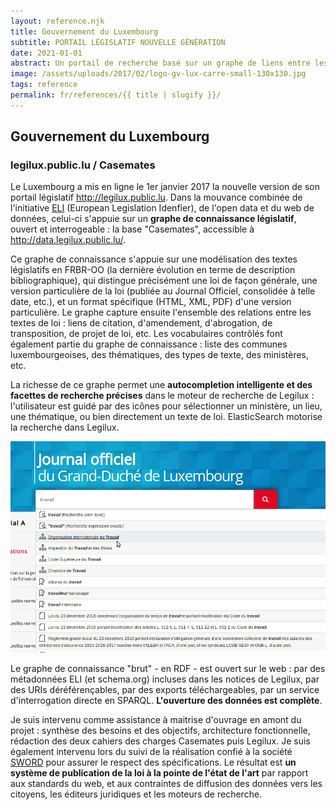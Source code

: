 ```yaml
---
layout: reference.njk
title: Gouvernement du Luxembourg
subtitle: PORTAIL LÉGISLATIF NOUVELLE GÉNÉRATION
date: 2021-01-01
abstract: Un portail de recherche basé sur un graphe de liens entre les lois et sur des vocabulaires contrôlés mis en musique par Virtuoso et ElasticSearch. Un bel exemple de réalisation dans le contexte de ELI (European Legislation Identifier).
image: /assets/uploads/2017/02/logo-gv-lux-carre-small-130x130.jpg
tags: reference
permalink: fr/references/{{ title | slugify }}/
---
```


## Gouvernement du Luxembourg

### legilux.public.lu / Casemates

Le Luxembourg a mis en ligne le 1er janvier 2017 la nouvelle version de son portail législatif http://legilux.public.lu. Dans la mouvance combinée de l'initiative [ELI](http://blog.sparna.fr/2015/05/31/eli-european-legislation-identifier-web-de-donnees-legislatif-europeen/) (European Legislation Idenfier), de l'open data et du web de données, celui-ci s'appuie sur un **graphe de connaissance législatif**, ouvert et interrogeable : la base "Casemates", accessible à http://data.legilux.public.lu/.

Ce graphe de connaissance s'appuie sur une modélisation des textes législatifs en FRBR-OO (la dernière évolution en terme de description bibliographique), qui distingue précisément une loi de façon générale, une version particulière de la loi (publiée au Journal Officiel, consolidée à telle date, etc.), et un format spécifique (HTML, XML, PDF) d'une version particulière. Le graphe capture ensuite l'ensemble des relations entre les textes de loi : liens de citation, d'amendement, d'abrogation, de transposition, de projet de loi, etc. Les vocabulaires contrôlés font également partie du graphe de connaissance : liste des communes luxembourgeoises, des thématiques, des types de texte, des ministères, etc.

La richesse de ce graphe permet une **autocompletion intelligente et des facettes de recherche précises** dans le moteur de recherche de Legilux : l'utilisateur est guidé par des icônes pour sélectionner un ministère, un lieu, une thématique, ou bien directement un texte de loi. ElasticSearch motorise la recherche dans Legilux.

![screenshot scoLOMFR](/assets/uploads/2017/02/legilux-autocompletion.png)


Le graphe de connaissance "brut" - en RDF - est ouvert sur le web : par des métadonnées ELI (et schema.org) incluses dans les notices de Legilux, par des URIs déréférençables, par des exports téléchargeables, par un service d'interrogation directe en SPARQL. **L'ouverture des données est complète**.

Je suis intervenu comme assistance à maitrise d'ouvrage en amont du projet : synthèse des besoins et des objectifs, architecture fonctionnelle, rédaction des deux cahiers des charges Casemates puis Legilux. Je suis également intervenu lors du suivi de la réalisation confié à la société [SWORD](http://www.sword-group.com/fr/) pour assurer le respect des spécifications. Le résultat est **un système de publication de la loi à la pointe de l'état de l'art** par rapport aux standards du web, et aux contraintes de diffusion des données vers les citoyens, les éditeurs juridiques et les moteurs de recherche.

